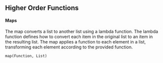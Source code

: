 ## Higher Order Functions
#### Maps
The map converts a list to another list using a lambda function. The lambda function defines how to convert each item in the original list to an item in the resulting list. The map applies a function to each element in a list, transforming each element according to the provided function.
```
map(Function, List)
```
